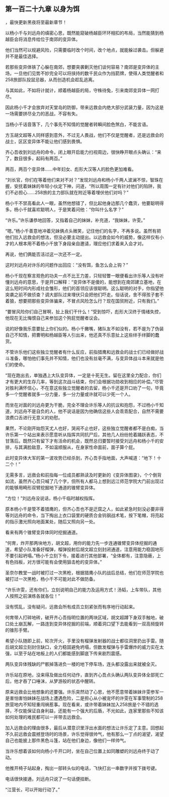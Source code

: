 ## 第一百二十九章 以身为饵
，最快更新黑夜将至最新章节！

以杨小千与刘远舟的缜密心思，既然能窥破杨越臣环环相扣的布局，当然能猜到杨越臣会将消息传给位于南郊的变异体。

他们当然可以规避风险，只需要临时改个时间，改个地点，就能躲过袭击。但躲避并不是最佳选择。

若那些变异体铁了心躲在南郊，想要突袭剿灭他们谈何容易？南郊是变异体的主场，一旦他们见势不妙完全可以将挟持的数千民众作为挡箭牌，使得人类觉醒者和258旅部队投鼠忌器，从而创造机会趁乱逃离。

与其如此，不如将计就计，顺着杨越臣的局，守株待兔，引来南郊变异体一网打尽。

因此杨小千才会放弃对天堂岛的防御，带来远救会内绝大部分武装力量，因为这是一场需要拼尽全力的恶战，不容有失。

当杨小千话音落下，几个事先不知情的觉醒者转瞬间脸色煞白，不能言语。

方玉胡文超等人同样感到意外，不过无人畏战，他们不仅是觉醒者，还是远救会的战士，区区变异体不能让他们感到畏惧。

齐心吾收到刘远舟的命令，闭上眼开启能力扫视周边，很快睁开眼点头确认：“来了，数目很多，起码有两百。”

两百，两百个变异体……中年妇女、彪形大汉等人的脸色更加难看。

“刘长官，你们在等着他们来对不对？”发现刘远舟和杨小千两人波澜不惊，智珠在握，安抚着妹妹的年轻小伙定下神，问道，“所以周围一定有针对他们的陷阱，我们不必担心……258旅的主力部队就在附近等着埋伏他们对吗？”

杨小千不禁高看此人一眼，虽然他想错了，但比起他身边那几个蠢货，他要聪明得多。杨小千就喜欢聪明人，于是笑着问他：“你叫什么名字？”

“许乐。”许乐谦恭地回答，又指着自己的妹妹，补充道，“我妹妹，许雯。”

“嗯。”杨小千善意地冲着兄妹俩点头微笑，记住他们的名字，不再多说。虽然有把他们拉入远救会的想法，但没必要主动提出。以远救会如今的威势，像这样仅有小才的人根本用不着杨小千放下身段亲自邀请，理应他们求着来入会才对。

再说，他们俩能否活过这一次还不一定。

这时刘远舟对许乐的问题作出回应：“没有饵，鱼怎么会上钩？”

杨小千现在察言观色的功夫一点不比王力差，只轻轻瞥一眼便看出许乐等人没有听懂刘远舟的意思，于是开口解释：“变异体不是傻的，能想到在南郊建立基地，在这么短时间内形成社会雏形，他们的首领应该很聪明。这么聪明的对手，你指望他突袭之前不做侦查？调大部队过来埋伏只会把他们吓走。俗话说，舍不得孩子套不着狼，想要把那些变异体骗来，不冒点风险怎么行？现在国贸附近，只有我们。”

“要冒风险你们自己冒啊，扯上我们干什么！”受到惊吓，彪形大汉终于情绪失控，他现在无比悔恨自己来参加这个狗屁觉醒者议会。

说的好像我乐意要扯上你们似的。杨小千撇嘴，猪队友不如没有，若不是为了伪装自己不知情，把曹明和杨越臣等人引出来，他还真不乐意扯上这些绊手绊脚的蠢货。

不管许乐他们这些独立觉醒者有什么反应，前指猎鹰和远救会的战士们已经做好战斗准备，哪怕他们事先并不知情，他们也没有丝毫不满，与变异体战斗本来就是他们的使命。

“现在跑出去，单独遇上大队变异体，一定是十死无生。留在这里全力配合，你们才有更大的生存几率，等到这次战斗结束，你们会根据功勋收到相应的补偿。”尽管对胜利满怀信心，不在意这些独立觉醒者的去留，杨小千还是开口劝了一句，毕竟多一个觉醒者就多一分力量，多一分力量或许就可以少死一个人。

而坐在对面的刘远舟更为干脆，完全不理会许乐等人的抗议和抱怨，不过杨小千知道，刘远舟不是自负的人，他不说话是因为他确信这些人会乖乖配合，自然不需要浪费口舌进行无意义的劝慰。

果然，不论刚开始怨天尤人也好，哭闹不止也好，这些独立觉醒者都不是白痴，当许乐第一个站出来表示愿意听从指挥共同抗尸后，其他几人纷纷抢着踊跃表态，不甘落后。既然只有留下才有活命的机会，既然总归要暂时接受刘远舟和杨小千的安排，与其满脸敌意，不如温顺服从，在身家性命面前，面子算个屁。

此时变异体大军的第一波攻势已经杀到，齐心吾手指地面，大声喊道：“地下！十二个！”

无需多言，远救会和前指每一位成员都熟读及时更新的《变异体图录》，个个倒背如流，虽然齐心吾只喊了几个字，但所有人都马上想到远江师范学院大门前出现过的能够用畸形双臂挖掘地下通道的锥臂变异体。

“方位！”刘远舟没说话，杨小千临时越权指挥。

原本杨小千是管不着猎鹰的，但齐心吾也不是迂腐之人，如此紧急时刻没必要非得等刘远舟的命令，当下掏出上衣口袋里的硬质合金钨钢战术笔，按下笔帽，将亮起的指示激光照向地面某处，随后又照向另一处。

看来有两个锥臂变异体同时挖掘通道。

“何育，炸开那两块地方，胡文超，用你的能力先一步连通锥臂变异体挖掘的通道，希望小队准备好榴弹，榴弹投射后胡文超立刻封闭通道，注意用能力稳固地形不要引起坍塌。”杨小千立刻下令，接着进行其他部署，“全体都有，注意隐蔽，上有色挡板，对方很可能有会使用狙击枪的变异体。”

圣奈尔教堂一战时被打过一次黑枪，根据猎鹰小队的战后总结，他们在师范学院也被打过一次黑枪，杨小千不可能对此不做防备。

“许乐许雯，还有你们，立刻说明自己的能力及运用方式！汤韬，上车带队，其他人按照之前演练各就各位！”

没有慌乱，没有疑问，远救会所有成员立刻紧张而有序地行动起来。

何育带人打碎地砖，破开齐心吾指明位置的两块区域，胡文超蹲下身双手触地，破口处土崩瓦解，一路连到变异体挖掘的前端，顺着洞口望下去能看到一双高频旋转的锥形手臂。

希望小队随即上前，轮次开火，手里没有榴弹发射器的战士都往洞里扔出手雷。随后胡文超立刻封住缺口，全力稳固避免坍塌，但数发榴弹与手雷爆炸的威力实在太强，以至于站在地板上的人们都能感到脚底下传来剧烈震感。

两队变异体残缺的尸骸掉落进负一楼的地下停车场，连头都没露出来就被全灭。

许乐站在原地，没来得及做出任何动作，直到齐心吾点头确认两队变异体全部死亡后，他才吞了口唾沫，从梦游般的状态中醒转。

原来远救会比他想象的还要强。许乐突然动了心思，他不愿意带着妹妹许雯参军一是害怕害怕妹妹在战场上遭遇危险，二是担心从小被宠坏的许雯在军事管制的258旅营地内不知轻重闯祸惹事。现在看来，或许带着妹妹加入258旅是个不错的选择，不仅能保证自身利益，还能有一个强大的后盾，不光如此，连家里那些不知该如何处理的难民都可以一并带去远救会。

加入远救会的理由很多，最后从潜意识里浮出水面的想法让许乐定了主意。回想起不久前远救会震撼登场时的场景，许乐觉得很帅气，他有那么一丁点的渴望，渴望自己也能披上那件黑色斗篷，站在他们身边，像他们一样帅气。

当许乐想着该如何向杨小千开口时，坐在自己位置上如同雕塑的刘远舟终于动了动。

他推开椅子站起身，掏出一部转头似的电话，飞快打出一串数字并按下拨号键。

电话很快接通，刘远舟只说了一句话便挂断。

“江营长，可以开始行动了。”

